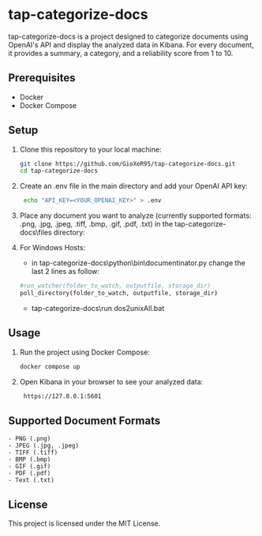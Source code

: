 # tap-categorize-docs

tap-categorize-docs is a project designed to categorize documents using OpenAI's API and display the analyzed data in Kibana.
For every document, it provides a summary, a category, and a reliability score from 1 to 10.

## Prerequisites

- Docker
- Docker Compose

## Setup

1. Clone this repository to your local machine:
   ```sh
   git clone https://github.com/GioXeR95/tap-categorize-docs.git
   cd tap-categorize-docs
   
2. Create an .env file in the main directory and add your OpenAI API key:

   ```sh
	echo "API_KEY=<YOUR_OPENAI_KEY>" > .env
   ```
   
3. Place any document you want to analyze (currently supported formats: .png, .jpg, .jpeg, .tiff, .bmp, .gif, .pdf, .txt) in the tap-categorize-docs\files directory:

4. For Windows Hosts:

	- in tap-categorize-docs\python\bin\documentinator.py change the last 2 lines as follow:
   ```sh
   #run_watcher(folder_to_watch, outputfile, storage_dir)
   poll_directory(folder_to_watch, outputfile, storage_dir)
   ```
	- tap-categorize-docs\run dos2unixAll.bat


## Usage

1. Run the project using Docker Compose:

   ```sh
   docker compose up
   ```

2. Open Kibana in your browser to see your analyzed data:


   ```sh
	https://127.0.0.1:5601
   ```

## Supported Document Formats
	- PNG (.png)
	- JPEG (.jpg, .jpeg)
	- TIFF (.tiff)
	- BMP (.bmp)
	- GIF (.gif)
	- PDF (.pdf)
	- Text (.txt)
## License
This project is licensed under the MIT License.
